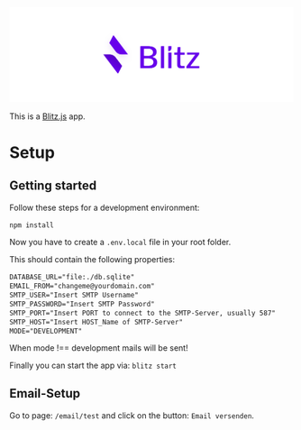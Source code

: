 [![Blitz.js](https://raw.githubusercontent.com/blitz-js/art/master/github-cover-photo.png)](https://blitzjs.com)

This is a [Blitz.js](https://github.com/blitz-js/blitz) app.

# Setup

## Getting started

Follow these steps for a development environment:

```
npm install
```

Now you have to create a `.env.local` file in your root folder.

This should contain the following properties:

```
DATABASE_URL="file:./db.sqlite"
EMAIL_FROM="changeme@yourdomain.com"
SMTP_USER="Insert SMTP Username"
SMTP_PASSWORD="Insert SMTP Password"
SMTP_PORT="Insert PORT to connect to the SMTP-Server, usually 587"
SMTP_HOST="Insert HOST_Name of SMTP-Server"
MODE="DEVELOPMENT"
```

When mode !== development mails will be sent!

Finally you can start the app via:
`blitz start`

## Email-Setup

Go to page: `/email/test` and click on the button: `Email versenden`.
